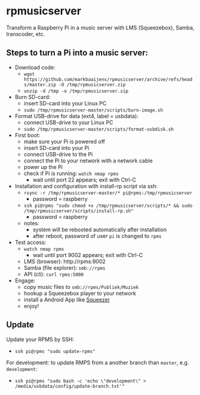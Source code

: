 # rpmusicserver
Transform a Raspberry Pi in a music server with LMS (Squeezebox), Samba, transcoder, etc.

## Steps to turn a Pi into a music server:
* Download code:
  * `wget https://github.com/markbaaijens/rpmusicserver/archive/refs/heads/master.zip -O /tmp/rpmusicserver.zip`
  * `unzip -d /tmp -o /tmp/rpmusicserver.zip`
* Burn SD-card:
  * insert SD-card into your Linux PC
  * `sudo /tmp/rpmusicserver-master/scripts/burn-image.sh`
* Format USB-drive for data (ext4, label = usbdata):
  * connect USB-drive to your Linux PC
  * `sudo /tmp/rpmusicserver-master/scripts/format-usbdisk.sh`
* First boot:
  * make sure your Pi is powered off
  * insert SD-card into your Pi
  * connect USB-drive to the Pi
  * connect the Pi to your network with a network cable 
  * power up the Pi
  * check if Pi is running: `watch nmap rpms`
    * wait until port 22 appears; exit with Ctrl-C
* Installation and configuration with install-rp script via ssh:
  * `rsync -r /tmp/rpmusicserver-master/* pi@rpms:/tmp/rpmusicserver`
	  * password = raspberry  
  * `ssh pi@rpms "sudo chmod +x /tmp/rpmusicserver/scripts/* && sudo /tmp/rpmusicserver/scripts/install-rp.sh"`
	  * password = raspberry
  * notes:
    * system will be rebooted automatically after installation
    * after reboot, password of user `pi` is changed to `rpms`
* Test access:
  * `watch nmap rpms`
    * wait until port 9002 appears; exit with Ctrl-C
  * LMS (browser): http://rpms:9002
  * Samba (file explorer): `smb://rpms`
  * API (cli): `curl rpms:5000`
* Engage:
  * copy music files to `smb://rpms/Publiek/Muziek`
  * hookup a Squeezebox player to your network
  * install a Android App like [Squeezer](https://play.google.com/store/apps/details?id=uk.org.ngo.squeezer)
  * enjoy!

## Update
Update your RPMS by SSH: 
* `ssh pi@rpms "sudo update-rpms"`

For development: to update RMPS from a another branch than `master`, e.g. `development`: 
* `ssh pi@rpms "sudo bash -c 'echo \"development\" > /media/usbdata/config/update-branch.txt'"`
